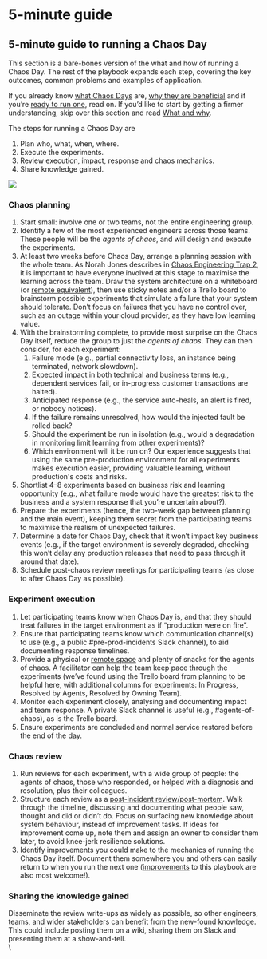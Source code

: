# 5-minute guide

## 5-minute guide to running a Chaos Day

This section is a bare-bones version of the what and how of running a Chaos Day.  The rest of the playbook expands each step, covering the key outcomes, common problems and examples of application.

If you already know [what Chaos Days](what-and-why.md#what-benefits-do-chaos-days-provide) are, [why they are beneficial](what-and-why.md#why-chaos) and if you’re [ready to run one](ready-for-chaos.md), read on.  If you’d like to start by getting a firmer understanding, skip over this section and read [What and why](what-and-why.md).&#x20;

The steps for running a Chaos Day are

1. Plan who, what, when, where.
2. Execute the experiments.
3. Review execution, impact, response and chaos mechanics.
4. Share knowledge gained.

![](https://lh6.googleusercontent.com/niygH5itfxmuGxV\_Kckfm4It0AFc6x4p3X38IUrYOXF2Kv6rrFNcBpXmcN5MCrzbNKtwVkod2yUcdtIaQZfAiLPljlCUAY6dJ5vIJNwG1Xyp-Qwap5ChCYO9qtepieFXePhZSHjxiug)

### Chaos planning

1. Start small: involve one or two teams, not the entire engineering group.
2. Identify a few of the most experienced engineers across those teams.  These people will be the _agents of chaos_, and will design and execute the experiments.
3. At least two weeks before  Chaos Day, arrange a planning session with the whole team.  As Norah Jones describes in [Chaos Engineering Trap 2](https://medium.com/@njones\_18523/chaos-engineering-traps-e3486c526059), it is important to have everyone involved at this stage to maximise the learning across the team.  Draw the system architecture on a whiteboard (or [remote equivalent](https://remote-working.playbook.ee/remote-working-runbooks/remote-workshops)), then use sticky notes and/or a Trello board to brainstorm possible experiments that simulate a failure that your system should tolerate. Don’t focus on failures that you have no control over, such as an outage within your cloud provider, as they have low learning value.&#x20;
4. With the brainstorming complete, to provide most surprise on the Chaos Day itself, reduce the group to just the _agents of chaos_. They can then consider, for each experiment: &#x20;
   1. Failure mode (e.g., partial connectivity loss, an instance being terminated, network slowdown). &#x20;
   2. Expected impact in both technical and business terms (e.g., dependent services fail, or in-progress customer transactions are halted). &#x20;
   3. Anticipated response (e.g., the service auto-heals, an alert is fired, or nobody notices). &#x20;
   4. If the failure remains unresolved, how would the injected fault be rolled back?
   5. Should the experiment be run in isolation (e.g., would a degradation in monitoring limit learning from other experiments)? &#x20;
   6. Which environment will it be run on?  Our experience suggests that using the same pre-production environment for all experiments makes execution easier, providing valuable learning, without production's costs and risks. &#x20;
5. Shortlist 4–8 experiments based on business risk and learning opportunity (e.g., what failure mode would have the greatest risk to the business and a system response that you’re uncertain about?). &#x20;
6. Prepare the experiments (hence, the two-week gap between planning and the main event), keeping them secret from the participating teams to maximise the realism of unexpected failures. &#x20;
7. Determine a date for Chaos Day, check that it won’t impact key business events (e.g., if the target environment is severely degraded, checking this won’t delay any production releases that need to pass through it around that date).
8. Schedule post-chaos review meetings for participating teams (as close to after Chaos Day as possible).

### Experiment execution

1. Let participating teams know when Chaos Day is, and that they should treat failures in the target environment as if “production were on fire”.
2. Ensure that participating teams know which communication channel(s) to use (e.g., a public #pre-prod-incidents Slack channel), to aid documenting response timelines.
3. Provide a physical or [remote space](https://remote-working.playbook.ee/remote-working-runbooks/remote-workshops) and plenty of snacks for the agents of chaos. A facilitator can help the team keep pace through the experiments (we’ve found using the Trello board from planning to be helpful here, with additional columns for experiments: In Progress, Resolved by Agents, Resolved by Owning Team).
4. Monitor each experiment closely, analysing and documenting impact and team response.  A private Slack channel is useful (e.g., #agents-of-chaos), as is the Trello board.
5. Ensure experiments are concluded and normal service restored before the end of the day.

### Chaos review

1. Run reviews for each experiment, with a wide group of people: the agents of chaos, those who responded, or helped with a diagnosis and resolution, plus their colleagues.
2. Structure each review as a [post-incident review/post-mortem](https://landing.google.com/sre/sre-book/chapters/postmortem-culture/). Walk through the timeline, discussing and documenting what people saw, thought and did or didn’t do.  Focus on surfacing new knowledge about system behaviour, instead of improvement tasks. If ideas for improvement come up, note them and assign an owner to consider them later, to avoid knee-jerk resilience solutions.
3. Identify improvements you could make to the mechanics of running the Chaos Day itself.  Document them somewhere you and others can easily return to when you run the next one ([improvements](contributing/how-to-contribute.md) to this playbook are also most welcome!).

### Sharing the knowledge gained

Disseminate the review write-ups as widely as possible, so other engineers, teams, and wider stakeholders can benefit from the new-found knowledge.  This could include posting them on a wiki, sharing them on Slack and presenting them at a show-and-tell.\
\
